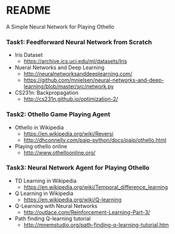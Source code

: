 # README #

A Simple Neural Network for Playing Othello

### Task1: Feedforward Neural Network from Scratch ###

* Iris Dataset
	- https://archive.ics.uci.edu/ml/datasets/Iris
* Nueral Networks and Deep Learning
	- http://neuralnetworksanddeeplearning.com/
    - https://github.com/mnielsen/neural-networks-and-deep-learning/blob/master/src/network.py
* CS231n: Backpropagation
	- http://cs231n.github.io/optimization-2/

### Task2: Othello Game Playing Agent ###

* Othello in Wikipedia
	- https://en.wikipedia.org/wiki/Reversi
    - http://dhconnelly.com/paip-python/docs/paip/othello.html
* Playing othello online
	- http://www.othelloonline.org/

### Task3: Neural Network Agent for Playing Othello ###

* TD Learning in Wikipedia
	- https://en.wikipedia.org/wiki/Temporal_difference_learning
* Q Learning in Wikipedia
	- https://en.wikipedia.org/wiki/Q-learning
* Q-Learning with Neural Networks
    - http://outlace.com/Reinforcement-Learning-Part-3/
* Path finding Q-learning tutorial
    - http://mnemstudio.org/path-finding-q-learning-tutorial.htm

